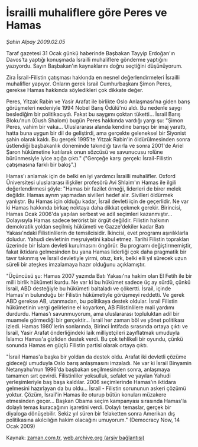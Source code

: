 # İsrailli muhaliflere göre Peres ve Hamas

*Şahin Alpay 2009.02.05*

<tr><td class="metin" colspan="2" style="padding-top: 20px; padding-left: 5px; padding-right: 10px;">Taraf gazetesi 31 Ocak günkü haberinde Başbakan Tayyip Erdoğan'ın Davos'ta yaptığı konuşmada İsrailli muhaliflere gönderme yaptığını yazıyordu. Sayın Başbakan'ın kaynaklarını doğru seçtiğini düşünüyorum.</td></tr><tr><td class="metin" colspan="2" style="padding-top: 20px; padding-left: 5px; padding-right: 10px;"><p>Zira İsrail-Filistin çatışması hakkında en nesnel değerlendirmeleri İsrailli muhalifler yapıyor. Onların gerek İsrail Cumhurbaşkanı Şimon Peres, gerekse Hamas hakkında söyledikleri çok dikkate değer.
<p> Peres, Yitzak Rabin ve Yasir Arafat ile birlikte Oslo Anlaşması'na giden barış görüşmeleri nedeniyle 1994 Nobel Barış Ödülü'nü aldı. Bu nedenle saygı beslediğim bir politikacıydı. Fakat bu saygımı çoktan tüketti... İsrail Barış Bloku'nun (Gush Shalom) bugün Peres hakkında vardığı yargı şu: "Şimon Peres, vahim bir vaka... Uluslararası alanda kendine barışçı bir imaj yarattı, hatta buna uygun bir dil de geliştirdi, ama gerçekte geleneksel bir Siyonist şahin olarak kaldı. Bu gerçek 1995'te Yitzak Rabin'in öldürülmesinden sonra üstlendiği başbakanlık döneminde takındığı tavırla ve sonra 2001'de Ariel Şaron hükümetine katılarak onun sözcüsü ve savunucusu rolüne bürünmesiyle iyice açığa çıktı." ("Gerçeğe karşı gerçek: İsrail-Filistin çatışmasına farklı bir bakış".)
<p> Hamas'ı anlamak için de belki en iyi yardımcı İsrailli muhalifler. Oxford Üniversitesi uluslararası ilişkiler profesörü Avi Shlaim'ın Hamas ile ilgili değerlendirmesi şöyle: "Hamas bir fazilet örneği, liderleri de birer melek değildir. Hamas ayrım yapmadan sivilleri hedef alır. Sivilleri öldürmek yanlıştır. Bu Hamas için olduğu kadar, İsrail devleti için de geçerlidir. Ne var ki Hamas hakkında birkaç noktaya daha dikkat çekmek gerekir. Birincisi, Hamas Ocak 2006'da yapılan serbest ve adil seçimleri kazanmıştır... Dolayısıyla Hamas sadece terörist bir örgüt değildir. Filistin halkının demokratik yoldan seçilmiş hükümeti ve Gazze'dekiler kadar Batı Yakası'ndaki Filistinlilerin de temsilcisidir. İkincisi, evet programı aşırılıklarla doludur. Yahudi devletinin meşruiyetini kabul etmez. Tarihi Filistin toprakları üzerinde bir İslam devleti kurulmasını öngörür. Bu programı değiştirmemiştir, fakat iktidara gelmesinden bu yana Hamas liderliği çok daha pragmatik bir tavır takınmış ve İsrail devletiyle yirmi, otuz, kırk, belki elli yıl sürecek uzun süreli bir ateşkes imzalamaya hazır olduğunu açıklamıştır.
<p> "Üçüncüsü şu: Hamas 2007 yazında Batı Yakası'na hakim olan El Fetih ile bir milli birlik hükümeti kurdu. Ne var ki bu hükümet sadece üç ay sürdü, çünkü İsrail, ABD desteğiyle bu hükümeti baltaladı ve çökertti. İsrail, içinde Hamas'ın bulunduğu bir Filistin hükümetiyle görüşmeyi reddetti. Ve gerek ABD gerekse AB, utanmadan, bu politikaya destek oldular. İsrail Filistin hükümetinin vergi gelirlerine el koyarken, AB Filistinlilere mali yardımı durdurdu. Hamas'ı savunmuyorum, ama uluslararası topluluktan adil bir muamele görmediği bir gerçektir... İsrail her zaman böl ve yönet politikası izledi. Hamas 1980'lerin sonlarında, Birinci İntifada sırasında ortaya çıktı ve İsrail, Yasir Arafat önderliğindeki laik milliyetçileri zayıflatmak umuduyla İslamcı Hamas'a gizliden destek verdi. Bu çok tehlikeli bir oyundu, çünkü sonunda Hamas en güçlü Filistin partisi olarak ortaya çıktı. 
<p> "İsrail Hamas'a başka bir yoldan da destek oldu. Arafat iki devletli çözüme gideceği umuduyla Oslo barış anlaşmasını imzaladı. Ne var ki İsrail Binyamin Netanyahu'nun 1996'da başbakan seçilmesinden sonra, anlaşmaya tamamen sırt çevirdi. Filistinliler yoksulluk, sefalet ve yayılan Yahudi yerleşimleriyle baş başa kaldılar. 2006 seçimlerinde Hamas'ın iktidara gelmesini hazırlayan da bu oldu... İsrail - Filistin sorununun askeri çözümü yoktur. Çözüm, İsrail'in Hamas ile oturup bütün konuları müzakere etmesinden geçer... Başkan Obama seçim kampanyası sırasında Hamas'la dolaylı temas kuracağının işaretini verdi. Dolaylı temaslar, gerçek bir diyaloga dönüşebilir. Sekiz yıl süren bir felaketten sonra Amerikan dış politikasına akılcılığın hakim olacağını umuyorum." (Democracy Now, 14 Ocak 2009)<br/></p></p></p></p></p></td></tr>

Kaynak: [zaman.com.tr](http://zaman.com.tr/yazar.do?yazino=811715), [web.archive.org (arşiv bağlantısı)](http://web.archive.org/web/20090210200845/http://zaman.com.tr:80/yazar.do?yazino=811715)
